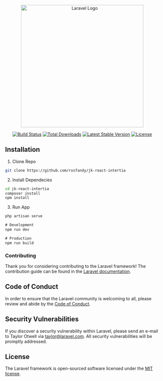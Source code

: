 <p align="center"><a href="https://laravel.com" target="_blank"><img src="https://raw.githubusercontent.com/laravel/art/master/logo-lockup/5%20SVG/2%20CMYK/1%20Full%20Color/laravel-logolockup-cmyk-red.svg" width="400" alt="Laravel Logo"></a></p>

<p align="center"> <a href="https://github.com/laravel/framework/actions"><img src="https://github.com/laravel/framework/workflows/tests/badge.svg" alt="Build Status"></a> <a href="https://packagist.org/packages/laravel/framework"><img src="https://img.shields.io/packagist/dt/laravel/framework" alt="Total Downloads"></a> <a href="https://packagist.org/packages/laravel/framework"><img src="https://img.shields.io/packagist/v/laravel/framework" alt="Latest Stable Version"></a> <a href="https://packagist.org/packages/laravel/framework"><img src="https://img.shields.io/packagist/l/laravel/framework" alt="License"></a> </p>

## Installation

1. Clone Repo

```bash
git clone https://github.com/rosfandy/jk-react-intertia
```

2. Install Dependecies

```bash
cd jk-react-intertia
composer install
npm install
```

3. Run App

```javascript
php artisan serve

# Development
npm run dev

# Production
npm run build
```

### Contributing

Thank you for considering contributing to the Laravel framework! The contribution guide can be found in the [Laravel documentation](https://laravel.com/docs/contributions).

## Code of Conduct

In order to ensure that the Laravel community is welcoming to all, please review and abide by the [Code of Conduct](https://laravel.com/docs/contributions#code-of-conduct).

## Security Vulnerabilities

If you discover a security vulnerability within Laravel, please send an e-mail to Taylor Otwell via [taylor@laravel.com](mailto:taylor@laravel.com). All security vulnerabilities will be promptly addressed.

## License

The Laravel framework is open-sourced software licensed under the [MIT license](https://opensource.org/licenses/MIT).
